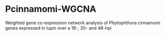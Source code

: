 # Pcinnamomi-WGCNA
Weighted gene co-expression network analysis of Phytophthora cinnamomi genes expressed in lupin over a 18-, 30- and 48-hpi
